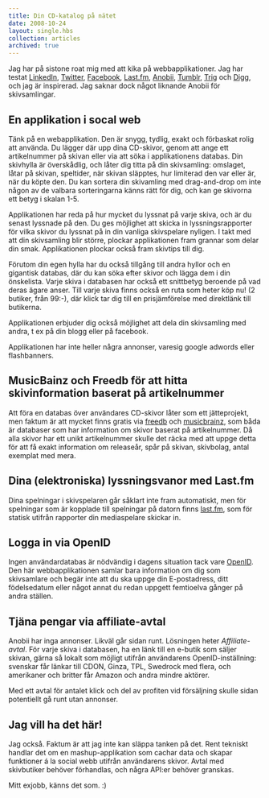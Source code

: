 ```yaml
---
title: Din CD-katalog på nätet
date: 2008-10-24
layout: single.hbs
collection: articles
archived: true
---
```

Jag har på sistone roat mig med att kika på webbapplikationer. Jag har
testat
[LinkedIn](http://www.linkedin.com/in/andersytterstrom "Anders Ytterström på linkedIn"),
[Twitter](http://twitter.com/madr "madr på Twitter"),
[Facebook](http://www.facebook.com/profile.php?id=591547803 "Anders Ytterström på Facebook"),
[Last.fm](http://last.fm/user/madr "madr på Last.fm"),
[Anobii](http://anobii.com/madr "madr på Anobii"),
[Tumblr](http://hgran.tumblr.com "Hägrans Scratchbook på Tumblr"),
[Trig](http://trig.com/madr "madr på Trig") och
[Digg](http://digg.com/users/madr23 "madr23 på Digg"), och jag är
inspirerad. Jag saknar dock något liknande Anobii för skivsamlingar.

En applikation i socal web
--------------------------

Tänk på en webapplikation. Den är snygg, tydlig, exakt och förbaskat
rolig att använda. Du lägger där upp dina CD-skivor, genom att ange ett
artikelnummer på skivan eller via att söka i applikationens databas. Din
skivhylla är överskådlig, och låter dig titta på din skivsamling:
omslaget, låtar på skivan, speltider, när skivan släpptes, hur limiterad
den var eller är, när du köpte den. Du kan sortera din skivamling med
drag-and-drop om inte någon av de valbara sorteringarna känns rätt för
dig, och kan ge skivorna ett betyg i skalan 1-5.

Applikationen har reda på hur mycket du lyssnat på varje skiva, och är
du senast lyssnade på den. Du ges möjlighet att skicka in
lyssningsrapporter för vilka skivor du lyssnat på in din vanliga
skivspelare nyligen. I takt med att din skivsamling blir större, plockar
applikationen fram grannar som delar din smak. Applikationen plockar
också fram skivtips till dig.

Förutom din egen hylla har du också tillgång till andra hyllor och en
gigantisk databas, där du kan söka efter skivor och lägga dem i din
önskelista. Varje skiva i databasen har också ett snittbetyg beroende på
vad deras ägare anser. Till varje skiva finns också en ruta som heter
köp nu! (2 butiker, från 99:-), där klick tar dig till en prisjämförelse
med direktlänk till butikerna.

Applikationen erbjuder dig också möjlighet att dela din skivsamling med
andra, t ex på din blogg eller på facebook.

Applikationen har inte heller några annonser, varesig google adwords
eller flashbanners.

MusicBainz och Freedb för att hitta skivinformation baserat på artikelnummer
----------------------------------------------------------------------------

Att föra en databas över användares CD-skivor låter som ett
jätteprojekt, men faktum är att mycket finns gratis via
[freedb](http://freedb.org) och [musicbrainz](http://musicbrainz.org),
som båda är databaser som har information om skivor baserat på
artikelnummer. Då alla skivor har ett unikt artikelnummer skulle det
räcka med att uppge detta för att få exakt information om releaseår,
spår på skivan, skivbolag, antal exemplat med mera.

Dina (elektroniska) lyssningsvanor med Last.fm
----------------------------------------------

Dina spelningar i skivspelaren går såklart inte fram automatiskt, men
för spelningar som är kopplade till spelningar på datorn finns
[last.fm](http://last.fm), som för statisk utifrån rapporter din
mediaspelare skickar in.

Logga in via OpenID
-------------------

Ingen användardatabas är nödvändig i dagens situation tack vare
[OpenID](http://openId.org). Den här webbapplikationen samlar bara
information om dig som skivsamlare och begär inte att du ska uppge din
E-postadress, ditt födelsedatum eller något annat du redan uppgett
femtioelva gånger på andra ställen.

Tjäna pengar via affiliate-avtal
--------------------------------

Anobii har inga annonser. Likväl går sidan runt. Lösningen heter
*Affiliate-avtal*. För varje skiva i databasen, ha en länk till en
e-butik som säljer skivan, gärna så lokalt som möjligt utifrån
användarens OpenID-inställning: svenskar får länkar till CDON, Ginza,
TPL, Swedrock med flera, och amerikaner och britter får Amazon och andra
mindre aktörer.

Med ett avtal för antalet klick och del av profiten vid försäljning
skulle sidan potentiellt gå runt utan annonser.

Jag vill ha det här!
--------------------

Jag också. Faktum är att jag inte kan släppa tanken på det. Rent
tekniskt handlar det om en mashup-applikation som cachar data och skapar
funktioner á la social webb utifrån användarens skivor. Avtal med
skivbutiker behöver förhandlas, och några API:er behöver granskas.

Mitt exjobb, känns det som. :)
